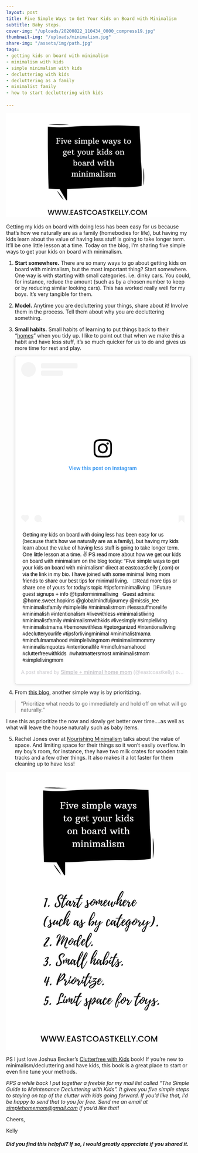 ```yaml
---
layout: post
title: Five Simple Ways to Get Your Kids on Board with Minimalism
subtitle: Baby steps.
cover-img: "/uploads/20200822_110434_0000_compress19.jpg"
thumbnail-img: "/uploads/minimalism.jpg"
share-img: "/assets/img/path.jpg"
tags:
- getting kids on board with minimalism
- minimalism with kids
- simple minimalism with kids
- decluttering with kids
- decluttering as a family
- minimalist family
- how to start decluttering with kids

---
```

![An chat box image of the title of the blog.](/uploads/minimalism.jpg "minimalismkids")

Getting my kids on board with doing less has been easy for us because that’s how we naturally are as a family (homebodies for life), but having my kids learn about the value of having less stuff is going to take longer term. It’ll be one little lesson at a time. Today on the blog, I’m sharing five simple ways to get your kids on board with minimalism.

1. **Start somewhere.** There are so many ways to go about getting kids on board with minimalism, but the most important thing? Start somewhere. One way is with starting with small categories. i.e. dinky cars. You could, for instance, reduce the amount (such as by a chosen number to keep or by reducing similar looking cars). This has worked really well for my boys. It’s very tangible for them.
2. **Model.** Anytime you are decluttering your things, share about it! Involve them in the process. Tell them about why you are decluttering something.
3. **Small habits.** Small habits of learning to put things back to their “[homes](https://konmari.com/how-to-eliminate-clutter/)” when you tidy up. I like to point out that when we make this a habit and have less stuff, it’s so much quicker for us to do and gives us more time for rest and play.

   <blockquote class="instagram-media" data-instgrm-captioned data-instgrm-permalink="https://www.instagram.com/p/CDwQw-WpCCU/?utm_source=ig_embed&utm_campaign=loading" data-instgrm-version="12" style=" background:#FFF; border:0; border-radius:3px; box-shadow:0 0 1px 0 rgba(0,0,0,0.5),0 1px 10px 0 rgba(0,0,0,0.15); margin: 1px; max-width:540px; min-width:326px; padding:0; width:99.375%; width:-webkit-calc(100% - 2px); width:calc(100% - 2px);"><div style="padding:16px;"> <a href="https://www.instagram.com/p/CDwQw-WpCCU/?utm_source=ig_embed&utm_campaign=loading" style=" background:#FFFFFF; line-height:0; padding:0 0; text-align:center; text-decoration:none; width:100%;" target="_blank"> <div style=" display: flex; flex-direction: row; align-items: center;"> <div style="background-color: #F4F4F4; border-radius: 50%; flex-grow: 0; height: 40px; margin-right: 14px; width: 40px;"></div> <div style="display: flex; flex-direction: column; flex-grow: 1; justify-content: center;"> <div style=" background-color: #F4F4F4; border-radius: 4px; flex-grow: 0; height: 14px; margin-bottom: 6px; width: 100px;"></div> <div style=" background-color: #F4F4F4; border-radius: 4px; flex-grow: 0; height: 14px; width: 60px;"></div></div></div><div style="padding: 19% 0;"></div> <div style="display:block; height:50px; margin:0 auto 12px; width:50px;"><svg width="50px" height="50px" viewBox="0 0 60 60" version="1.1" xmlns="https://www.w3.org/2000/svg" xmlns:xlink="https://www.w3.org/1999/xlink"><g stroke="none" stroke-width="1" fill="none" fill-rule="evenodd"><g transform="translate(-511.000000, -20.000000)" fill="#000000"><g><path d="M556.869,30.41 C554.814,30.41 553.148,32.076 553.148,34.131 C553.148,36.186 554.814,37.852 556.869,37.852 C558.924,37.852 560.59,36.186 560.59,34.131 C560.59,32.076 558.924,30.41 556.869,30.41 M541,60.657 C535.114,60.657 530.342,55.887 530.342,50 C530.342,44.114 535.114,39.342 541,39.342 C546.887,39.342 551.658,44.114 551.658,50 C551.658,55.887 546.887,60.657 541,60.657 M541,33.886 C532.1,33.886 524.886,41.1 524.886,50 C524.886,58.899 532.1,66.113 541,66.113 C549.9,66.113 557.115,58.899 557.115,50 C557.115,41.1 549.9,33.886 541,33.886 M565.378,62.101 C565.244,65.022 564.756,66.606 564.346,67.663 C563.803,69.06 563.154,70.057 562.106,71.106 C561.058,72.155 560.06,72.803 558.662,73.347 C557.607,73.757 556.021,74.244 553.102,74.378 C549.944,74.521 548.997,74.552 541,74.552 C533.003,74.552 532.056,74.521 528.898,74.378 C525.979,74.244 524.393,73.757 523.338,73.347 C521.94,72.803 520.942,72.155 519.894,71.106 C518.846,70.057 518.197,69.06 517.654,67.663 C517.244,66.606 516.755,65.022 516.623,62.101 C516.479,58.943 516.448,57.996 516.448,50 C516.448,42.003 516.479,41.056 516.623,37.899 C516.755,34.978 517.244,33.391 517.654,32.338 C518.197,30.938 518.846,29.942 519.894,28.894 C520.942,27.846 521.94,27.196 523.338,26.654 C524.393,26.244 525.979,25.756 528.898,25.623 C532.057,25.479 533.004,25.448 541,25.448 C548.997,25.448 549.943,25.479 553.102,25.623 C556.021,25.756 557.607,26.244 558.662,26.654 C560.06,27.196 561.058,27.846 562.106,28.894 C563.154,29.942 563.803,30.938 564.346,32.338 C564.756,33.391 565.244,34.978 565.378,37.899 C565.522,41.056 565.552,42.003 565.552,50 C565.552,57.996 565.522,58.943 565.378,62.101 M570.82,37.631 C570.674,34.438 570.167,32.258 569.425,30.349 C568.659,28.377 567.633,26.702 565.965,25.035 C564.297,23.368 562.623,22.342 560.652,21.575 C558.743,20.834 556.562,20.326 553.369,20.18 C550.169,20.033 549.148,20 541,20 C532.853,20 531.831,20.033 528.631,20.18 C525.438,20.326 523.257,20.834 521.349,21.575 C519.376,22.342 517.703,23.368 516.035,25.035 C514.368,26.702 513.342,28.377 512.574,30.349 C511.834,32.258 511.326,34.438 511.181,37.631 C511.035,40.831 511,41.851 511,50 C511,58.147 511.035,59.17 511.181,62.369 C511.326,65.562 511.834,67.743 512.574,69.651 C513.342,71.625 514.368,73.296 516.035,74.965 C517.703,76.634 519.376,77.658 521.349,78.425 C523.257,79.167 525.438,79.673 528.631,79.82 C531.831,79.965 532.853,80.001 541,80.001 C549.148,80.001 550.169,79.965 553.369,79.82 C556.562,79.673 558.743,79.167 560.652,78.425 C562.623,77.658 564.297,76.634 565.965,74.965 C567.633,73.296 568.659,71.625 569.425,69.651 C570.167,67.743 570.674,65.562 570.82,62.369 C570.966,59.17 571,58.147 571,50 C571,41.851 570.966,40.831 570.82,37.631"></path></g></g></g></svg></div><div style="padding-top: 8px;"> <div style=" color:#3897f0; font-family:Arial,sans-serif; font-size:14px; font-style:normal; font-weight:550; line-height:18px;"> View this post on Instagram</div></div><div style="padding: 12.5% 0;"></div> <div style="display: flex; flex-direction: row; margin-bottom: 14px; align-items: center;"><div> <div style="background-color: #F4F4F4; border-radius: 50%; height: 12.5px; width: 12.5px; transform: translateX(0px) translateY(7px);"></div> <div style="background-color: #F4F4F4; height: 12.5px; transform: rotate(-45deg) translateX(3px) translateY(1px); width: 12.5px; flex-grow: 0; margin-right: 14px; margin-left: 2px;"></div> <div style="background-color: #F4F4F4; border-radius: 50%; height: 12.5px; width: 12.5px; transform: translateX(9px) translateY(-18px);"></div></div><div style="margin-left: 8px;"> <div style=" background-color: #F4F4F4; border-radius: 50%; flex-grow: 0; height: 20px; width: 20px;"></div> <div style=" width: 0; height: 0; border-top: 2px solid transparent; border-left: 6px solid #f4f4f4; border-bottom: 2px solid transparent; transform: translateX(16px) translateY(-4px) rotate(30deg)"></div></div><div style="margin-left: auto;"> <div style=" width: 0px; border-top: 8px solid #F4F4F4; border-right: 8px solid transparent; transform: translateY(16px);"></div> <div style=" background-color: #F4F4F4; flex-grow: 0; height: 12px; width: 16px; transform: translateY(-4px);"></div> <div style=" width: 0; height: 0; border-top: 8px solid #F4F4F4; border-left: 8px solid transparent; transform: translateY(-4px) translateX(8px);"></div></div></div></a> <p style=" margin:8px 0 0 0; padding:0 4px;"> <a href="https://www.instagram.com/p/CDwQw-WpCCU/?utm_source=ig_embed&utm_campaign=loading" style=" color:#000; font-family:Arial,sans-serif; font-size:14px; font-style:normal; font-weight:normal; line-height:17px; text-decoration:none; word-wrap:break-word;" target="_blank">Getting my kids on board with doing less has been easy for us (because that's how we naturally are as a family), but having my kids learn about the value of having less stuff is going to take longer term. One little lesson at a time. ✌️ PS read more about how we get our kids on board with minimalism on the blog today: "Five simple ways to get your kids on board with minimalism" direct at eastcoastkelly (.com) or via the link in my bio. I have joined with some minimal living mom friends to share our best tips for minimal living.⁣⁣⁣⁣⁣⁣⁣ ⁣⁣⁣⁣⁣⁣ ⁣⁣⁣⁣ ⁣⁣⁣⁣⁣⁣⁣⁣⁣⁣⁣🌿Read more tips or share one of yours for today's topic #tipsforminimalliving ⁣⁣⁣⁣ 🌿Future guest signups + info @tipsforminimalliving ⁣ ⁣⁣⁣⁣⁣⁣⁣⁣⁣⁣⁣⁣⁣⁣⁣⁣ Guest admins: ⁣⁣⁣⁣⁣⁣⁣ @home.sweet.hopkins @globalmindfuljourney @missis_tee ⁣⁣⁣ #minimalistfamily #simplelife #minimalistmom #lessstuffmorelife #minimalish #intentionalism #livewithless #minimalistliving⁣⁣⁣⁣⁣⁣⁣⁣⁣⁣⁣ #minimalistfamily #minimalismwithkids #livesimply #simpleliving #minimalistmama #bemorewithless #getorganized⁣⁣⁣⁣⁣⁣⁣⁣⁣⁣⁣⁣ #intentionalliving #declutteryourlife #tipsforlivingminimal #minimalistmama #mindfulmamahood #simplelivingmom #minimalistmommy #mininalismquotes #intentionallife #mindfulmamahood #clutterfreewithkids ⁣ #whatmattersmost #minimalistmom #simplelivingmom ⁣</a></p> <p style=" color:#c9c8cd; font-family:Arial,sans-serif; font-size:14px; line-height:17px; margin-bottom:0; margin-top:8px; overflow:hidden; padding:8px 0 7px; text-align:center; text-overflow:ellipsis; white-space:nowrap;">A post shared by <a href="https://www.instagram.com/eastcoastkelly/?utm_source=ig_embed&utm_campaign=loading" style=" color:#c9c8cd; font-family:Arial,sans-serif; font-size:14px; font-style:normal; font-weight:normal; line-height:17px;" target="_blank"> 𝐒𝐢𝐦𝐩𝐥𝐞 + 𝐦𝐢𝐧𝐢𝐦𝐚𝐥 𝐡𝐨𝐦𝐞 𝐦𝐨𝐦</a> (@eastcoastkelly) on <time style=" font-family:Arial,sans-serif; font-size:14px; line-height:17px;" datetime="2020-08-11T15:29:42+00:00">Aug 11, 2020 at 8:29am PDT</time></p></div></blockquote> <script async src="//www.instagram.com/embed.js"></script>
4. From [this blog](https://abundantlifewithless.com/raising-minimalist-kids/), another simple way is by prioritizing.

> “Prioritize what needs to go immediately and hold off on what will go naturally.”

I see this as prioritize the now and slowly get better over time….as well as what will leave the house naturally such as baby items.

5. Rachel Jones over at [Nourishing Minimalism](https://nourishingminimalism.com/how-to-get-the-kids-on-board-with-decluttering-the-toys/) talks about the value of space. And limiting space for their things so it won’t easily overflow. In my boy’s room, for instance, they have two milk crates for wooden train tracks and a few other things. It also makes it a lot faster for them cleaning up to have less!

![Image overview of blog.](/uploads/20200810_210308_0000_compress77-1.jpg "fiveways")

PS I just love Joshua Becker’s [Clutterfree with Kids](https://amzn.to/2XMV06I) book! If you’re new to minimalism/decluttering and have kids, this book is a great place to start or even fine tune your methods.

_PPS a while back I put together a freebie for my mail list called “The Simple Guide to Maintenance Decluttering with Kids”. It gives you five simple steps to staying on top of the clutter with kids going forward. If you’d like that, I’d be happy to send that to you for free. Send me an email at_ [_simplehomemom@gmail.com_](mailto:eastcoastkellyb@gmail.com) _if you’d like that!_

Cheers,

Kelly

##### Did you find this helpful? If so, I would greatly appreciate if you shared it.